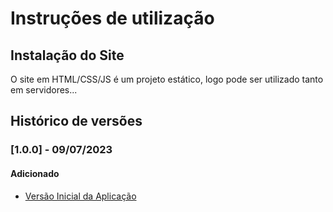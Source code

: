 # Instruções de utilização

## Instalação do Site

O site em HTML/CSS/JS é um projeto estático, logo pode ser utilizado tanto em servidores...

## Histórico de versões

### [1.0.0] - 09/07/2023
#### Adicionado
- [Versão Inicial da Aplicação](https://github.com/ICEI-PUC-Minas-PMV-SI/pmv-si-2023-1-e1-proj-web-t3-alimentacao_saudavel/tree/7516aeda8fc42224b8d5f7d94fd0513520375ad8) 
